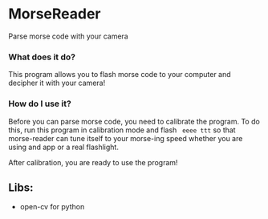 # MorseReader
Parse morse code with your camera

### What does it do?
This program allows you to flash morse code to your computer
and decipher it with your camera! 


### How do I use it?
Before you can parse morse code, you need to calibrate the program.
To do this, run this program in calibration mode and flash ``` eeee ttt```
so that morse-reader can tune itself to your morse-ing speed whether you
are using and app or a real flashlight.

After calibration, you are ready to use the program!  

## Libs:
* open-cv for python